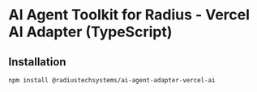 # AI Agent Toolkit for Radius - Vercel AI Adapter (TypeScript)

## Installation

```bash
npm install @radiustechsystems/ai-agent-adapter-vercel-ai
```
